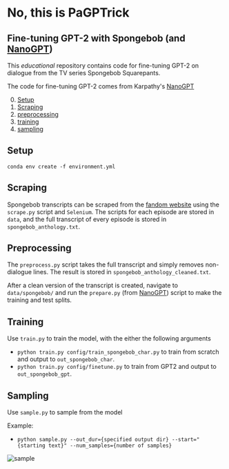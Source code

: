 # No, this is PaGPTrick
## Fine-tuning GPT-2 with Spongebob (and [NanoGPT](https://github.com/karpathy/nanoGPT))

This *educational* repository contains code for fine-tuning GPT-2 on dialogue from the TV series Spongebob Squarepants.

The code for fine-tuning GPT-2 comes from Karpathy's [NanoGPT](https://github.com/karpathy/nanoGPT)

0. [Setup](#setup)
1. [Scraping](#scraping)
2. [preprocessing](#preprocessing)
3. [training](#training)
4. [sampling](#sampling)

## Setup
`conda env create -f environment.yml`


## Scraping

Spongebob transcripts can be scraped from the [fandom website](https://spongebob.fandom.com/) using the `scrape.py` script and `Selenium`. The scripts for each episode are stored in `data`, and the full transcript of every episode is stored in `spongebob_anthology.txt`.

## Preprocessing

The `preprocess.py` script takes the full transcript and simply removes non-dialogue lines. The result is stored in `spongebob_anthology_cleaned.txt`.

After a clean version of the transcript is created, navigate to `data/spongebob/` and run the `prepare.py` (from  [NanoGPT](https://github.com/karpathy/nanoGPT)) script to make the training and test splits.

## Training

Use `train.py` to train the model, with the either the following arguments
- `python train.py config/train_spongebob_char.py` to train from scratch and output to `out_spongebob_char`.
- `python train.py config/finetune.py` to train from GPT2 and output to `out_spongebob_gpt`.

## Sampling

Use `sample.py` to sample from the model

Example:
- `python sample.py --out_dur={specified output dir} --start="{starting text}" --num_samples={number of samples}`


![sample](https://user-images.githubusercontent.com/69488704/224516157-1e89f861-8696-43b6-94d8-416ee9e23038.png)
